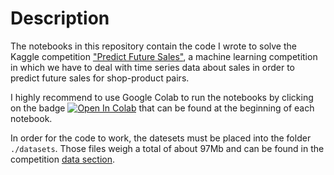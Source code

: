 # Description
The notebooks in this repository contain the code I wrote to solve the Kaggle competition ["Predict Future Sales"](https://www.kaggle.com/c/competitive-data-science-predict-future-sales), a machine learning competition in which we have to deal with time series data about sales in order to predict future sales for shop-product pairs.

I highly recommend to use Google Colab to run the notebooks by clicking on the badge [![Open In Colab](https://colab.research.google.com/assets/colab-badge.svg)]() that can be found at the beginning of each notebook.

In order for the code to work, the datesets must be placed into the folder `./datasets`. Those files weigh a total of about 97Mb and can be found in the competition [data section](https://www.kaggle.com/c/competitive-data-science-predict-future-sales/data).

